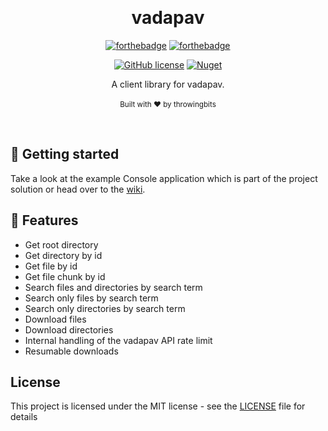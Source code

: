 ﻿﻿﻿﻿<h1 align="center">vadapav</h1><div align="center">

[![forthebadge](https://forthebadge.com/images/badges/fuck-it-ship-it.svg)](https://forthebadge.com)
[![forthebadge](https://forthebadge.com/images/badges/made-with-c-sharp.svg)](https://forthebadge.com)

[![GitHub license](https://img.shields.io/github/license/throwingbits/Vadapav.svg?longCache=true&style=flat-square)](https://github.com/throwingbits/Vadapav/blob/master/LICENSE.txt)
[![Nuget](https://img.shields.io/nuget/v/Vadapav.svg?style=flat-square)](https://www.nuget.org/packages/Vadapav/)

A client library for vadapav.
<br>
<br>
<sub>Built with ❤︎ by throwingbits</sub>
</div><br>

## 📝 Getting started
Take a look at the example Console application which is part of the project solution or head over to the [wiki](https://github.com/throwingbits/Vadapav/wiki).

## 🎯 Features
* Get root directory
* Get directory by id
* Get file by id
* Get file chunk by id
* Search files and directories by search term
* Search only files by search term
* Search only directories by search term
* Download files
* Download directories
* Internal handling of the vadapav API rate limit
* Resumable downloads

## License

This project is licensed under the MIT license - see the [LICENSE](LICENSE.txt) file for details
